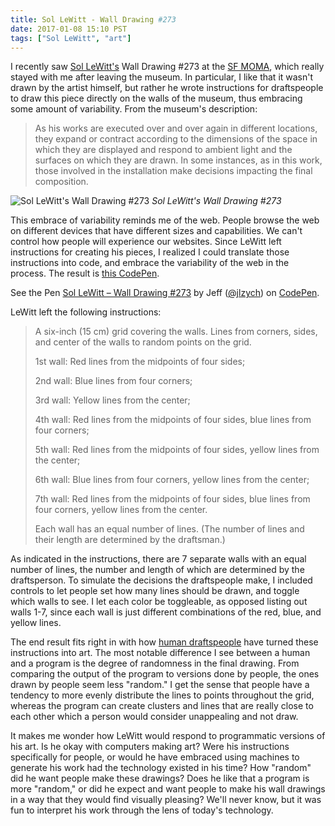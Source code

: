 ```yaml
---
title: Sol LeWitt - Wall Drawing #273
date: 2017-01-08 15:10 PST
tags: ["Sol LeWitt", "art"]
---
```


I recently saw [Sol LeWitt's](https://en.wikipedia.org/wiki/Sol_LeWitt) Wall Drawing #273 at the [SF MOMA](https://www.sfmoma.org/), which really stayed with me after leaving the museum. In particular, I like that it wasn't drawn by the artist himself, but rather he wrote instructions for draftspeople to draw this piece directly on the walls of the museum, thus embracing some amount of variability. From the museum's description:

> As his works are executed over and over again in different locations, they expand or contract according to the dimensions of the space in which they are displayed and respond to ambient light and the surfaces on which they are drawn. In some instances, as in this work, those involved in the installation make decisions impacting the final composition.

![Sol LeWitt's Wall Drawing #273](/images/2017-01-08-sol-lewitt-wall-drawing-273/wall7.jpg)
_Sol LeWitt's Wall Drawing #273_

This embrace of variability reminds me of the web. People browse the web on different devices that have different sizes and capabilities. We can't control how people will experience our websites. Since LeWitt left instructions for creating his pieces, I realized I could translate those instructions into code, and embrace the variability of the web in the process. The result is [this CodePen](http://codepen.io/jlzych/full/rjVoby/).

<p data-height="465" data-theme-id="0" data-slug-hash="rjVoby" data-default-tab="result" data-user="jlzych" data-embed-version="2" data-pen-title="Sol LeWitt – Wall Drawing #273" class="codepen">See the Pen <a href="http://codepen.io/jlzych/pen/rjVoby/">Sol LeWitt – Wall Drawing #273</a> by Jeff (<a href="http://codepen.io/jlzych">@jlzych</a>) on <a href="http://codepen.io">CodePen</a>.</p>
<script async src="https://production-assets.codepen.io/assets/embed/ei.js"></script>

LeWitt left the following instructions:

> A six-inch (15 cm) grid covering the walls. Lines from corners, sides, and center of the walls to random points on the grid.
>
> 1st wall: Red lines from the midpoints of four sides;
>
> 2nd wall: Blue lines from four corners;
>
> 3rd wall: Yellow lines from the center;
>
> 4th wall: Red lines from the midpoints of four sides, blue lines from four corners;
>
> 5th wall: Red lines from the midpoints of four sides, yellow lines from the center;
>
> 6th wall: Blue lines from four corners, yellow lines from the center;
>
> 7th wall: Red lines from the midpoints of four sides, blue lines from four corners, yellow lines from the center.
>
> Each wall has an equal number of lines. (The number of lines and their length are determined by the draftsman.)

As indicated in the instructions, there are 7 separate walls with an equal number of lines, the number and length of which are determined by the draftsperson. To simulate the decisions the draftspeople make, I included controls to let people set how many lines should be drawn, and toggle which walls to see. I let each color be toggleable, as opposed listing out walls 1-7, since each wall is just different combinations of the red, blue, and yellow lines.

The end result fits right in with how [human draftspeople](https://www.google.com/search?q=wall+drawing+273&tbm=isch&tbo=u&source=univ&sa=X&ved=0ahUKEwjV6Jub4LPRAhUD1mMKHclqAr4QsAQIIQ&biw=1438&bih=780) have turned these instructions into art. The most notable difference I see between a human and a program is the degree of randomness in the final drawing. From comparing the output of the program to versions done by people, the ones drawn by people seem less "random." I get the sense that people have a tendency to more evenly distribute the lines to points throughout the grid, whereas the program can create clusters and lines that are really close to each other which a person would consider unappealing and not draw.

It makes me wonder how LeWitt would respond to programmatic versions of his art. Is he okay with computers making art? Were his instructions specifically for people, or would he have embraced using machines to generate his work had the technology existed in his time? How "random" did he want people make these drawings? Does he like that a program is more "random," or did he expect and want people to make his wall drawings in a way that they would find visually pleasing? We'll never know, but it was fun to interpret his work through the lens of today's technology.
